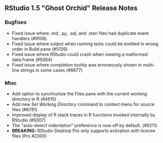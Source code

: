 
## RStudio 1.5 "Ghost Orchid" Release Notes

### Bugfixes

* Fixed issue where .md, .py, .sql, and .stan files had duplicate event handlers (#9106)
* Fixed issue where output when running tests could be emitted in wrong order in Build pane (#5126)
* Fixed issue where RStudio could crash when viewing a malformed data.frame (#9364)
* Fixed issue where completion tooltip was erroneously shown in multi-line strings in some cases (#8677)

### Misc

* Add option to synchronize the Files pane with the current working directory in R (#4615)
* Add new *Set Working Directory* command to context menu for source files (#6781)
* Improved display of R stack traces in R functions invoked internally by RStudio (#9307)
* The "auto-detect indentation" preference is now off by default. (#9211) 
* **BREAKING:** RStudio Desktop Pro only supports activation with license files (Pro #2300)

